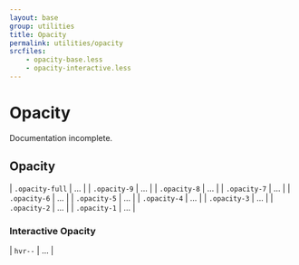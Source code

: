 ```yaml
---
layout: base
group: utilities
title: Opacity
permalink: utilities/opacity
srcfiles:
    - opacity-base.less
    - opacity-interactive.less
---
```


# Opacity

<p class="hint hint--negative">Documentation incomplete.</p>

## Opacity

| `.opacity-full` | … |
| `.opacity-9`    | … |
| `.opacity-8`    | … |
| `.opacity-7`    | … |
| `.opacity-6`    | … |
| `.opacity-5`    | … |
| `.opacity-4`    | … |
| `.opacity-3`    | … |
| `.opacity-2`    | … |
| `.opacity-1`    | … |

### Interactive Opacity

| `hvr--` | … |